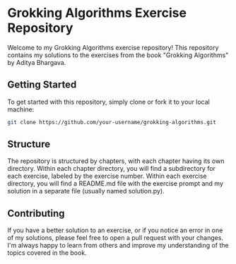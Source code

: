 # Grokking Algorithms Exercise Repository

Welcome to my Grokking Algorithms exercise repository! This repository contains my solutions to the exercises from the book "Grokking Algorithms" by Aditya Bhargava.

## Getting Started

To get started with this repository, simply clone or fork it to your local machine:

```bash
git clone https://github.com/your-username/grokking-algorithms.git
```

## Structure

The repository is structured by chapters, with each chapter having its own directory. Within each chapter directory, you will find a subdirectory for each exercise, labeled by the exercise number. Within each exercise directory, you will find a README.md file with the exercise prompt and my solution in a separate file (usually named solution.py).

## Contributing

If you have a better solution to an exercise, or if you notice an error in one of my solutions, please feel free to open a pull request with your changes. I'm always happy to learn from others and improve my understanding of the topics covered in the book.
